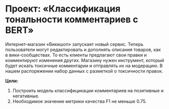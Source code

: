 # Проект: «Классификация тональности комментариев с BERT»
Интернет-магазин «Викишоп» запускает новый сервис. Теперь пользователи могут редактировать и дополнять описания товаров, как в вики-сообществах. То есть клиенты предлагают свои правки и комментируют изменения других. Магазину нужен инструмент, который будет искать токсичные комментарии и отправлять их на модерацию. В нашем распоряжении набор данных с разметкой о токсичности правок.


**Цели:**
1. Построить модель классифицикации комментариев на позитивные и негативные.
2. Необходимое значение метрики качества F1 не меньше 0.75.

